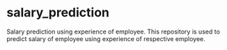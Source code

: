 # salary_prediction
Salary prediction using experience of employee.
This repository is used to predict salary of employee using experience of respective employee.
